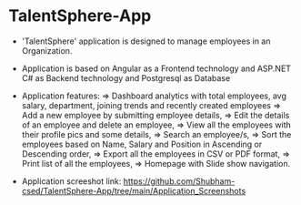 # TalentSphere-App

- 'TalentSphere' application is designed to manage employees in an Organization.

- Application is based on Angular as a Frontend technology and ASP.NET C# as Backend technology and Postgresql as Database

- Application features:
   => Dashboard analytics with total employees, avg salary, department, joining trends and recently created employees
   => Add a new employee by submitting employee details, 
   => Edit the details of an employee and delete an employee,
   => View all the employees with their profile pics and some details, 
   => Search an employee/s,
   => Sort the employees based on Name, Salary and Position in Ascending or Descending order,
   => Export all the employees in CSV or PDF format,
   => Print list of all the employees,
   => Homepage with Slide show navigation. 
   
- Application screeshot link: 
  https://github.com/Shubham-csed/TalentSphere-App/tree/main/Application_Screenshots
   

